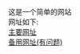 这是一个简单的网站<br>网址如下:<br>[主要网址](https://bdserver.dpdns.org)<br>[备用网址(有问题)](https://pikq114.github.io/website-page/)
